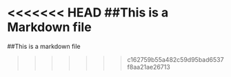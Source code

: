 <<<<<<< HEAD
##This is a Markdown file
=======
##This is a markdown file
>>>>>>> c162759b55a482c59d95bad6537f8aa21ae26713
